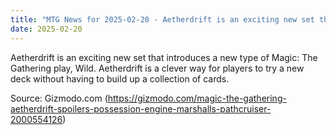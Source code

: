 ```yaml
---
title: "MTG News for 2025-02-20 - Aetherdrift is an exciting new set that introduces..."
date: 2025-02-20
---
```


Aetherdrift is an exciting new set that introduces a new type of Magic: The Gathering play, Wild. Aetherdrift is a clever way for players to try a new deck without having to build up a collection of cards.

Source: Gizmodo.com (https://gizmodo.com/magic-the-gathering-aetherdrift-spoilers-possession-engine-marshalls-pathcruiser-2000554126)
